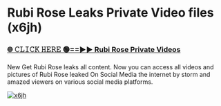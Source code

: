 # Rubi Rose Leaks Private Video files (x6jh)

<h3><a href="https://mediafirerr.pages.dev?q=Rubi+Rose&ref=R42" rel="nofollow">🌐 𝙲𝙻𝙸𝙲𝙺 𝙷𝙴𝚁𝙴 🟢==►► Rubi Rose Private Videos</a></h3>

New Get Rubi Rose leaks all content. Now you can access all videos and pictures of Rubi Rose leaked On Social Media the internet by storm and amazed viewers on various social media platforms.

[![x6jh](https://github.com/user-attachments/assets/26341bd8-4b91-4a20-822e-3fd5d525dd40)](https://mediafirerr.pages.dev?q=Rubi+Rose&ref=R42)

